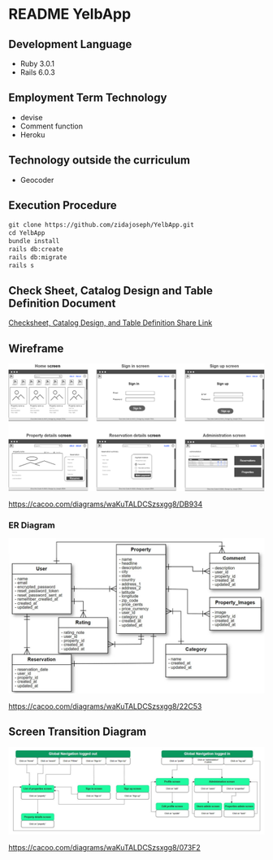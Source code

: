 # README YelbApp

## Development Language

* Ruby 3.0.1
* Rails 6.0.3

## Employment Term Technology

- devise
- Comment function
- Heroku

## Technology outside the curriculum

- Geocoder

## Execution Procedure

```
git clone https://github.com/zidajoseph/YelbApp.git
cd YelbApp
bundle install
rails db:create
rails db:migrate
rails s
```

## Check Sheet, Catalog Design and Table Definition Document

[Checksheet, Catalog Design, and Table Definition Share Link](https://docs.google.com/spreadsheets/d/134xWXE_yQOAw0DTBpB2TZuACIfQuCVyJMZaTg76nkc8/edit?usp=sharing)

## Wireframe
![Wireframes](Wireframes.png)

https://cacoo.com/diagrams/waKuTALDCSzsxgg8/DB934 

### ER Diagram
![ER Diagram](ERD.jpg)

https://cacoo.com/diagrams/waKuTALDCSzsxgg8/22C53 

## Screen Transition Diagram
![Transition Diagram](TransitionDiagram.jpg)

https://cacoo.com/diagrams/waKuTALDCSzsxgg8/073F2 